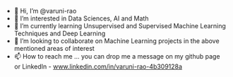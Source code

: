 - 👋 Hi, I’m @varuni-rao
- 👀 I’m interested in Data Sciences, AI and Math
- 🌱 I’m currently learning Unsupervised and Supervised Machine Learning Techniques and Deep Learning
- 💞️ I’m looking to collaborate on Machine Learning projects in the above mentioned areas of interest
- 📫 How to reach me ... you can drop me a message on my github page or LinkedIn - www.linkedin.com/in/varuni-rao-4b309128a

<!---
varuni-rao/varuni-rao is a ✨ special ✨ repository because its `README.md` (this file) appears on your GitHub profile.
You can click the Preview link to take a look at your changes.
--->
